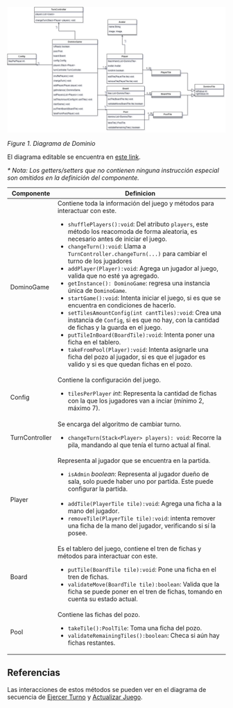 ![Figure1](/docs/imgs/DD_client.png)

_Figure 1. Diagrama de Dominio_

El diagrama editable se encuentra en [este link](https://drive.google.com/file/d/10cWqep1vGYwNZI8f-qiTMBggQ2S2Ydi7/view?usp=drive_link).

_* Nota: Los getters/setters que no contienen ninguna instrucción especial son omitidos en la definición del componente._

| Componente     | Definicion                                                                                                                                                                                                                                                                                                                                                                                                                                                                                                                                                                                                                                                                                                                                                                                                                                                                                                                                                                                                                                       |
| -------------- | ------------------------------------------------------------------------------------------------------------------------------------------------------------------------------------------------------------------------------------------------------------------------------------------------------------------------------------------------------------------------------------------------------------------------------------------------------------------------------------------------------------------------------------------------------------------------------------------------------------------------------------------------------------------------------------------------------------------------------------------------------------------------------------------------------------------------------------------------------------------------------------------------------------------------------------------------------------------------------------------------------------------------------------------------ |
| DominoGame     | Contiene toda la información del juego y métodos para interactuar con este.  <ul><li>`shufflePlayers():void`: Del atributo `players`, este método los reacomoda de forma aleatoria, es necesario antes de iniciar el juego.</li><li>`changeTurn():void`: Llama a `TurnController.changeTurn(...)` para cambiar el turno de los jugadores</li><li>`addPlayer(Player):void`: Agrega un jugador al juego, valida que no esté ya agregado.</li><li>`getInstance(): DominoGame`: regresa una instancia única de `DominoGame`.</li><li>`startGame():void`: Intenta iniciar el juego, si es que se encuentra en condiciones de hacerlo.</li><li>`setTilesAmountConfig(int cantTiles):void`: Crea una instancia de `Config`, si es que no hay, con la cantidad de fichas y la guarda en el juego. </li><li>`putTileInBoard(BoardTile):void`: Intenta poner una ficha en el tablero.</li><li>`takeFromPool(Player):void`: Intenta asignarle una ficha del pozo al jugador, si es que el jugador es valido y si es que quedan fichas en el pozo.</li></ul> |
| Config         | Contiene la configuración del juego. <ul><li>`tilesPerPlayer` _int_: Representa la cantidad de fichas con la que los jugadores van a inciar (mínimo 2, máximo 7).</li></ul>                                                                                                                                                                                                                                                                                                                                                                                                                                                                                                                                                                                                                                                                                                                                                                                                                                                                      |
| TurnController | Se encarga del algoritmo de cambiar turno. <ul><li>`changeTurn(Stack<Player> players): void`: Recorre la pila, mandando al que tenía el turno actual al final.</li></ul>                                                                                                                                                                                                                                                                                                                                                                                                                                                                                                                                                                                                                                                                                                                                                                                                                                                                         |
| Player         | Representa al jugador que se encuentra en la partida. <ul><li>`isAdmin` _boolean_: Representa al jugador dueño de sala, solo puede haber uno por partida. Este puede configurar la partida.</li><br><li>`addTile(PlayerTile tile):void`: Agrega una ficha a la mano del jugador.</li><li>`removeTile(PlayerTile tile):void`: intenta remover una ficha de la mano del jugador, verificando si sí la posee.</li></ul>                                                                                                                                                                                                                                                                                                                                                                                                                                                                                                                                                                                                                             |
| Board          | Es el tablero del juego, contiene el tren de fichas y métodos para interactuar con este.<ul><li>`putTile(BoardTile tile):void`: Pone una ficha en el tren de fichas.</li><li>`validateMove(BoardTile tile):boolean`: Valida que la ficha se puede poner en el tren de fichas, tomando en cuenta su estado actual.</li></ul>                                                                                                                                                                                                                                                                                                                                                                                                                                                                                                                                                                                                                                                                                                                      |
| Pool           | Contiene las fichas del pozo.<ul><li>`takeTile():PoolTile`: Toma una ficha del pozo.</li><li>`validateRemainingTiles():boolean`: Checa si aún hay fichas restantes.</li></ul>                                                                                                                                                                                                                                                                                                                                                                                                                                                                                                                                                                                                                                                                                                                                                                                                                                                                    |
## Referencias

Las interacciones de estos métodos se pueden ver en el diagrama de secuencia de [Ejercer Turno](/docs/diagrams//Ejercer_Turno.md#ds-ejercer-turno) y [Actualizar Juego](/docs/diagrams/Iniciar_Partida.md#ds-iniciar-partida).
